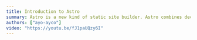 ```yaml
---
title: Introduction to Astro
summary: Astro is a new kind of static site builder. Astro combines decades of proven performance best practices with the DX improvements of the component-oriented era. Use your favorite JavaScript framework and automatically ship the bare-minimum amount of JavaScript—by default.
authors: ["ayo-ayco"]
video: "https://youtu.be/fJ1paUQzy6I"
---
```

